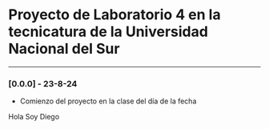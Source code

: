 # Proyecto de Laboratorio 4 en la tecnicatura de la Universidad Nacional del Sur

---

### [0.0.0] - 23-8-24

- Comienzo del proyecto en la clase del día de la fecha

Hola Soy Diego

